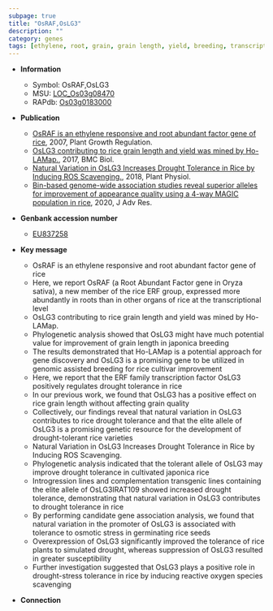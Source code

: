 ```yaml
---
subpage: true
title: "OsRAF,OsLG3"
description: ""
category: genes
tags: [ethylene, root, grain, grain length, yield, breeding, transcription factor, development, drought, tolerance, drought tolerance, stress, quality, stress tolerance, reactive oxygen species, grain quality]
---
```


* **Information**  
    + Symbol: OsRAF,OsLG3  
    + MSU: [LOC_Os03g08470](http://rice.plantbiology.msu.edu/cgi-bin/ORF_infopage.cgi?orf=LOC_Os03g08470)  
    + RAPdb: [Os03g0183000](http://rapdb.dna.affrc.go.jp/viewer/gbrowse_details/irgsp1?name=Os03g0183000)  

* **Publication**  
    + [OsRAF is an ethylene responsive and root abundant factor gene of rice](http://www.ncbi.nlm.nih.gov/pubmed?term=OsRAF+is+an+ethylene+responsive+and+root+abundant+factor+gene+of+rice%5BTitle%5D), 2007, Plant Growth Regulation.
    + [OsLG3 contributing to rice grain length and yield was mined by Ho-LAMap.](http://www.ncbi.nlm.nih.gov/pubmed?term=OsLG3+contributing+to+rice+grain+length+and+yield+was+mined+by+Ho-LAMap.%5BTitle%5D), 2017, BMC Biol.
    + [Natural Variation in OsLG3 Increases Drought Tolerance in Rice by Inducing ROS Scavenging.](http://www.ncbi.nlm.nih.gov/pubmed?term=Natural+Variation+in+OsLG3+Increases+Drought+Tolerance+in+Rice+by+Inducing+ROS+Scavenging.%5BTitle%5D), 2018, Plant Physiol.
    + [Bin-based genome-wide association studies reveal superior alleles for improvement of appearance quality using a 4-way MAGIC population in rice](http://www.ncbi.nlm.nih.gov/pubmed?term=Bin-based+genome-wide+association+studies+reveal+superior+alleles+for+improvement+of+appearance+quality+using+a+4-way+MAGIC+population+in+rice%5BTitle%5D), 2020, J Adv Res.

* **Genbank accession number**  
    + [EU837258](http://www.ncbi.nlm.nih.gov/nuccore/EU837258)

* **Key message**  
    + OsRAF is an ethylene responsive and root abundant factor gene of rice
    + Here, we report OsRAF (a Root Abundant Factor gene in Oryza sativa), a new member of the rice ERF group, expressed more abundantly in roots than in other organs of rice at the transcriptional level
    + OsLG3 contributing to rice grain length and yield was mined by Ho-LAMap.
    + Phylogenetic analysis showed that OsLG3 might have much potential value for improvement of grain length in japonica breeding
    + The results demonstrated that Ho-LAMap is a potential approach for gene discovery and OsLG3 is a promising gene to be utilized in genomic assisted breeding for rice cultivar improvement
    + Here, we report that the ERF family transcription factor OsLG3 positively regulates drought tolerance in rice
    + In our previous work, we found that OsLG3 has a positive effect on rice grain length without affecting grain quality
    + Collectively, our findings reveal that natural variation in OsLG3 contributes to rice drought tolerance and that the elite allele of OsLG3 is a promising genetic resource for the development of drought-tolerant rice varieties
    + Natural Variation in OsLG3 Increases Drought Tolerance in Rice by Inducing ROS Scavenging.
    + Phylogenetic analysis indicated that the tolerant allele of OsLG3 may improve drought tolerance in cultivated japonica rice
    + Introgression lines and complementation transgenic lines containing the elite allele of OsLG3IRAT109 showed increased drought tolerance, demonstrating that natural variation in OsLG3 contributes to drought tolerance in rice
    + By performing candidate gene association analysis, we found that natural variation in the promoter of OsLG3 is associated with tolerance to osmotic stress in germinating rice seeds
    + Overexpression of OsLG3 significantly improved the tolerance of rice plants to simulated drought, whereas suppression of OsLG3 resulted in greater susceptibility
    + Further investigation suggested that OsLG3 plays a positive role in drought-stress tolerance in rice by inducing reactive oxygen species scavenging

* **Connection**  



